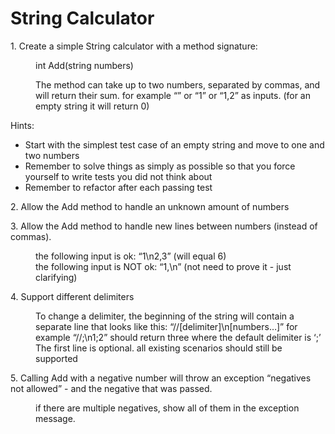 
<h1>String Calculator</h1>
<p>1. Create a simple String calculator with a method signature:</p>
<p style="padding-left: 40px;">int Add(string numbers)</p>
<p style="padding-left: 40px;">The method can take up to two numbers, separated by commas, and will return their sum. for example &ldquo;&rdquo; or &ldquo;1&rdquo; or &ldquo;1,2&rdquo; as inputs. (for an empty string it will return 0)</p>
<p>Hints:</p>
<ul>
<li>Start with the simplest test case of an empty string and move to one and two numbers</li>
<li>Remember to solve things as simply as possible so that you force yourself to write tests you did not think about</li>
<li>Remember to refactor after each passing test</li>
</ul>
<p>2. Allow the Add method to handle an unknown amount of numbers</p>
<p>3. Allow the Add method to handle new lines between numbers (instead of commas).</p>
<p style="padding-left: 40px;">the following input is ok: &ldquo;1\n2,3&rdquo; (will equal 6)<br />the following input is NOT ok: &ldquo;1,\n&rdquo; (not need to prove it - just clarifying)</p>
<p>4. Support different delimiters</p>
<p style="padding-left: 40px;">To change a delimiter, the beginning of the string will contain a separate line that looks like this: &ldquo;//[delimiter]\n[numbers&hellip;]&rdquo; for example &ldquo;//;\n1;2&rdquo; should return three where the default delimiter is &lsquo;;&rsquo; <br />The first line is optional. all existing scenarios should still be supported</p>
<p>5. Calling Add with a negative number will throw an exception &ldquo;negatives not allowed&rdquo; - and the negative that was passed. </p>
<p style="padding-left: 40px;">if there are multiple negatives, show all of them in the exception message.</p>
